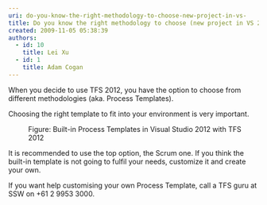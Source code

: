 ```yaml
---
uri: do-you-know-the-right-methodology-to-choose-new-project-in-vs-
title: Do you know the right methodology to choose (new project in VS 2012)?
created: 2009-11-05 05:38:39
authors:
  - id: 10
    title: Lei Xu
  - id: 1
    title: Adam Cogan
---
```





<span class='intro'> <p>When you decide to use TFS 2012, you have the option to choose from different methodologies (aka. Process Templates). </p><p>Choosing the right template to fit into your environment is very important. </p> </span>

<dl class="image"><dt><img class="ms-rteCustom-ImageArea" src="/PublishingImages/VSTS2010ProcessTemplates.jpg" alt="" /></dt><dd>Figure&#58; Built-in Process Templates in Visual Studio 2012 with TFS 2012</dd></dl><p>It is recommended to use the top option, the Scrum one. If you think the built-in template is not going to fulfil your needs, customize it and create your own.</p><p class="greyBox">If you want help customising your own Process Template, call a TFS guru at SSW on +61 2 9953 3000.</p>


